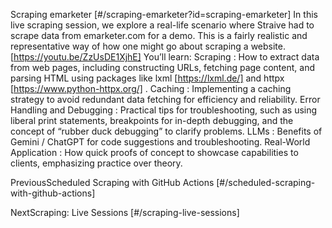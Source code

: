 Scraping emarketer [#/scraping-emarketer?id=scraping-emarketer] In this live scraping session, we explore a real-life scenario where Straive had to scrape data from emarketer.com for a demo. This is a fairly realistic and representative way of how one might go about scraping a website. [https://youtu.be/ZzUsDE1XjhE] You’ll learn: Scraping : How to extract data from web pages, including constructing URLs, fetching page content, and parsing HTML using packages like lxml [https://lxml.de/] and httpx [https://www.python-httpx.org/] . Caching : Implementing a caching strategy to avoid redundant data fetching for efficiency and reliability. Error Handling and Debugging : Practical tips for troubleshooting, such as using liberal print statements, breakpoints for in-depth debugging, and the concept of “rubber duck debugging” to clarify problems. LLMs : Benefits of Gemini / ChatGPT for code suggestions and troubleshooting. Real-World Application : How quick proofs of concept to showcase capabilities to clients, emphasizing practice over theory.

PreviousScheduled Scraping with GitHub Actions [#/scheduled-scraping-with-github-actions]

NextScraping: Live Sessions [#/scraping-live-sessions]